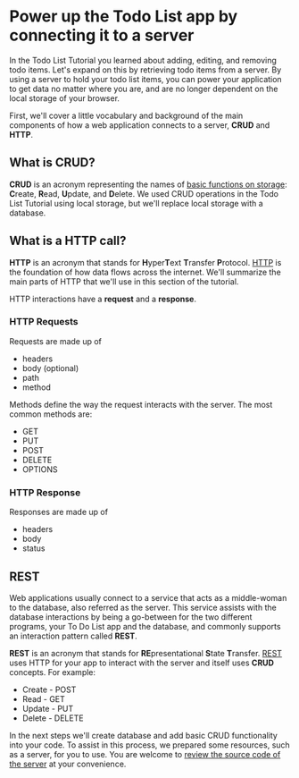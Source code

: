 # Power up the Todo List app by connecting it to a server

In the Todo List Tutorial you learned about adding, editing, and removing todo items. Let's expand on this by retrieving todo items from a server. By using a server to hold your todo list items, you can power your application to get data no matter where you are, and are no longer dependent on the local storage of your browser.

First, we'll cover a little vocabulary and background of the main components of how a web application connects to a server, **CRUD** and **HTTP**. 

## What is CRUD?

**CRUD** is an acronym representing the names of [basic functions on storage](https://en.m.wikipedia.org/wiki/Create,_read,_update_and_delete): **C**reate, **R**ead, **U**pdate, and **D**elete. We used CRUD operations in the Todo List Tutorial using local storage, but we'll replace local storage with a database.

## What is a HTTP call?

**HTTP** is an acronym that stands for **H**yper**T**ext **T**ransfer **P**rotocol. [HTTP](https://developer.mozilla.org/en-US/docs/Web/HTTP/Overview) is the foundation of how data flows across the internet. We'll summarize the main parts of HTTP that we'll use in this section of the tutorial.

HTTP interactions have a **request** and a **response**.

### HTTP Requests

Requests are made up of
* headers
* body (optional)
* path
* method

Methods define the way the request interacts with the server. The most common methods are:
* GET
* PUT
* POST
* DELETE
* OPTIONS

### HTTP Response

Responses are made up of
* headers
* body
* status

## REST

Web applications usually connect to a service that acts as a middle-woman to the database, also referred as the server. This service assists with the database interactions by being a go-between for the two different programs, your To Do List app and the database, and commonly supports an interaction pattern called **REST**. 

**REST** is an acronym that stands for **RE**presentational **S**tate **T**ransfer. [REST](https://en.wikipedia.org/wiki/Representational_state_transfer) uses HTTP for your app to interact with the server and itself uses **CRUD** concepts. For example:
* Create - POST
* Read - GET
* Update - PUT
* Delete - DELETE

In the next steps we'll create database and add basic CRUD functionality into your code. To assist in this process, we prepared some resources, such as a server, for you to use. You are welcome to [review the source code of the server](https://github.com/pelagia123/ngWorkshopsServer) at your convenience.